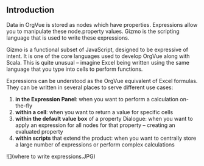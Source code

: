 ## Introduction

Data in OrgVue is stored as nodes which have properties. Expressions allow you to manipulate these node.property values. Gizmo is the scripting language that is used to write these expressions.

Gizmo is a functional subset of JavaScript, designed to be expressive of intent. It is one of the core languages used to develop OrgVue along with Scala. This is quite unusual – imagine Excel being written using the same language that you type into cells to perform functions.

Expressions can be understood as the OrgVue equivalent of Excel formulas. They can be written in several places to serve different use cases: 

1. **in the Expression Panel**: when you want to perform a calculation on-the-fly 
2. **within a cell**: when you want to return a value for specific cells
3. **within the default value box** of a property Dialogue: when you want to apply an expression for all nodes for that property – creating an evaluated property
4. **within scripts** that extend the product: when you want to centrally store a large number of expressions or perform complex calculations


![](where to write expressions.JPG)